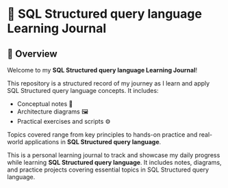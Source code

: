 # 🚀 SQL Structured query language Learning Journal

## 📖 Overview
Welcome to my **SQL Structured query language Learning Journal**!

This repository is a structured record of my journey as I learn and apply SQL Structured query language concepts. It includes:
- Conceptual notes 🧠
- Architecture diagrams 🖼️
- Practical exercises and scripts ⚙️

Topics covered range from key principles to hands-on practice and real-world applications in **SQL Structured query language**.

This is a personal learning journal to track and showcase my daily progress while learning **SQL Structured query language**. It includes notes, diagrams, and practice projects covering essential topics in SQL Structured query language.
